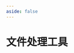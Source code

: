 ```yaml
---
aside: false
---
```


# 文件处理工具

<script setup>
import LinkGrid from '/src/components/LinkGrid.vue';
import { useBookmark } from "../src/client"

const { data } = useBookmark('file-processing');

</script>


<LinkGrid :data="data" titleLevel="normal" />
